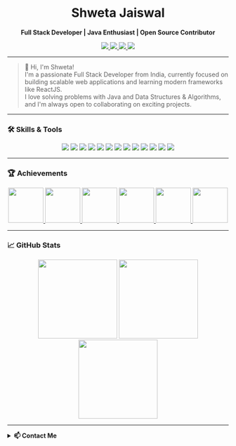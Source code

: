 <!-- Banner or Profile Image (optional) -->


<h1 align="center">Shweta Jaiswal</h1>
<p align="center">
  <strong>Full Stack Developer | Java Enthusiast | Open Source Contributor</strong>
</p>
<p align="center">
  <a href="https://linkedin.com/in/shwetajaiswal" target="_blank">
    <img src="https://img.shields.io/badge/LinkedIn-blue?style=flat&logo=linkedin&logoColor=white" />
  </a>
  <a href="https://instagram.com/_jaiswalshweta021" target="_blank">
    <img src="https://img.shields.io/badge/Instagram-E4405F?style=flat&logo=instagram&logoColor=white" />
  </a>
  <a href="https://www.leetcode.com/jaiswalshweta" target="_blank">
    <img src="https://img.shields.io/badge/LeetCode-FFA116?style=flat&logo=leetcode&logoColor=white" />
  </a>
  <a href="https://auth.geeksforgeeks.org/user/jaiswalsh4s08" target="_blank">
    <img src="https://img.shields.io/badge/GeeksforGeeks-2F8D46?style=flat&logo=geeksforgeeks&logoColor=white" />
  </a>
</p>

---

> 👋 Hi, I'm Shweta!  
> I'm a passionate Full Stack Developer from India, currently focused on building scalable web applications and learning modern frameworks like ReactJS.  
> I love solving problems with Java and Data Structures & Algorithms, and I'm always open to collaborating on exciting projects.

---

### 🛠️ Skills & Tools

<p align="center">
  <img src="https://img.shields.io/badge/Java-007396?style=flat&logo=java&logoColor=white" />
  <img src="https://img.shields.io/badge/React-20232A?style=flat&logo=react&logoColor=61DAFB" />
  <img src="https://img.shields.io/badge/Node.js-339933?style=flat&logo=node.js&logoColor=white" />
  <img src="https://img.shields.io/badge/Express.js-000000?style=flat&logo=express&logoColor=white" />
  <img src="https://img.shields.io/badge/MongoDB-4EA94B?style=flat&logo=mongodb&logoColor=white" />
  <img src="https://img.shields.io/badge/MySQL-4479A1?style=flat&logo=mysql&logoColor=white" />
  <img src="https://img.shields.io/badge/JavaScript-F7DF1E?style=flat&logo=javascript&logoColor=black" />
  <img src="https://img.shields.io/badge/Angular-DD0031?style=flat&logo=angular&logoColor=white" />
  <img src="https://img.shields.io/badge/Bootstrap-563D7C?style=flat&logo=bootstrap&logoColor=white" />
  <img src="https://img.shields.io/badge/C-00599C?style=flat&logo=c&logoColor=white" />
  <img src="https://img.shields.io/badge/C++-00599C?style=flat&logo=c%2B%2B&logoColor=white" />
  <img src="https://img.shields.io/badge/Vue.js-4FC08D?style=flat&logo=vue.js&logoColor=white" />
  <img src="https://img.shields.io/badge/CSS3-1572B6?style=flat&logo=css3&logoColor=white" />
</p>

---




### 🏆 Achievements

<p align="center">
  <a href="https://gssoc.girlscript.tech/leaderboard">
    <img src="https://raw.githubusercontent.com/GSSoC24/Postman-Challenge/main/docs/assets/Postman%20White.png" width="80" />
    <img src="https://raw.githubusercontent.com/GSSoC24/Postman-Challenge/main/docs/assets/1.png" width="80" />
    <img src="https://raw.githubusercontent.com/GSSoC24/Postman-Challenge/main/docs/assets/2.png" width="80" />
    <img src="https://raw.githubusercontent.com/GSSoC24/Postman-Challenge/main/docs/assets/3.png" width="80" />
    <img src="https://raw.githubusercontent.com/GSSoC24/Postman-Challenge/main/docs/assets/4.png" width="80" />
    <img src="https://raw.githubusercontent.com/GSSoC24/Postman-Challenge/main/docs/assets/5.png" width="80" />
  </a>
</p>

---

### 📈 GitHub Stats

<p align="center">
  <img src="https://github-readme-stats.vercel.app/api?username=2004shweta&show_icons=true&theme=default" height="180" />
  <img src="https://github-readme-stats.vercel.app/api/top-langs?username=2004shweta&layout=compact&theme=default" height="180" />
  <img src="https://github-readme-streak-stats.herokuapp.com/?user=2004shweta&theme=default" height="180" />
</p>

---

<details>
<summary><b>📫 Contact Me</b></summary>
<p>
  <a href="mailto:jaiswalshweta021@gmail.com">jaiswalshweta021@gmail.com</a>
</p>
</details>
